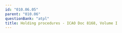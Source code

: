 ```yaml
---
id: "010.06.05"
parent: "010.06"
questionBank: "atpl"
title: Holding procedures - ICAO Doc 8168, Volume I
---
```

